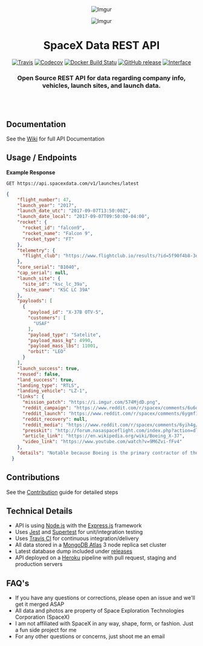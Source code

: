 <div align="center">

![Imgur](http://i.imgur.com/eL73Iit.png)

![Imgur](https://i.imgur.com/x8fRykW.jpg)

# SpaceX Data REST API

[![Travis](https://img.shields.io/travis/r-spacex/SpaceX-API.svg?style=flat-square)](https://travis-ci.org/r-spacex/SpaceX-API)
[![Codecov](https://img.shields.io/codecov/c/github/r-spacex/SpaceX-API.svg?style=flat-square)](https://codecov.io/gh/r-spacex/SpaceX-API)
[![Docker Build Statu](https://img.shields.io/docker/build/jakewmeyer/spacex-api.svg?style=flat-square)](https://hub.docker.com/r/jakewmeyer/spacex-api/)
[![GitHub release](https://img.shields.io/github/release/r-spacex/SpaceX-API.svg?style=flat-square)]()
[![Interface](https://img.shields.io/badge/interface-REST-brightgreen.svg?style=flat-square)]()

### Open Source REST API for data regarding company info, vehicles, launch sites, and launch data.
<br></br>

</div>

## Documentation
See the [Wiki](https://github.com/r-spacex/SpaceX-API/wiki) for full API Documentation

## Usage / Endpoints

**Example Response**

```http
GET https://api.spacexdata.com/v1/launches/latest
```

```json
{
    "flight_number": 47,
    "launch_year": "2017",
    "launch_date_utc": "2017-09-07T13:50:00Z",
    "launch_date_local": "2017-09-07T09:50:00-04:00",
    "rocket": {
      "rocket_id": "falcon9",
      "rocket_name": "Falcon 9",
      "rocket_type": "FT"
    },
    "telemetry": {
      "flight_club": "https://www.flightclub.io/results/?id=5f90f4b8-3e5f-41ef-aa1a-4551254b2589&code=OTV5"
    },
    "core_serial": "B1040",
    "cap_serial": null,
    "launch_site": {
      "site_id": "ksc_lc_39a",
      "site_name": "KSC LC 39A"
    },
    "payloads": [
      {
        "payload_id": "X-37B OTV-5",
        "customers": [
          "USAF"
        ],
        "payload_type": "Satelite",
        "payload_mass_kg": 4990,
        "payload_mass_lbs": 11001,
        "orbit": "LEO"
      }
    ],
    "launch_success": true,
    "reused": false,
    "land_success": true,
    "landing_type": "RTLS",
    "landing_vehicle": "LZ-1",
    "links": {
      "mission_patch": "https://i.imgur.com/574MjdD.png",
      "reddit_campaign": "https://www.reddit.com/r/spacex/comments/6u6q1t/x37b_otv5_launch_campaign_thread/",
      "reddit_launch": "https://www.reddit.com/r/spacex/comments/6ygmf1/rspacex_x37b_otv5_official_launch_discussion/",
      "reddit_recovery": null,
      "reddit_media": "https://www.reddit.com/r/spacex/comments/6yih4g/rspacex_x37b_otv5_media_thread_videos_images_gifs/",
      "presskit": "http://forum.nasaspaceflight.com/index.php?action=dlattach;topic=43585.0;attach=1446501;sess=0",
      "article_link": "https://en.wikipedia.org/wiki/Boeing_X-37",
      "video_link": "https://www.youtube.com/watch?v=9M6Zvi-fFv4"
    },
    "details": "Notable because Boeing is the primary contractor of the X-37B, which has until now been launched by ULA, a SpaceX competitor and Boeing partnership. Second flight of the Falcon 9 Block 4 upgrade."
  }
  ```

## Contributions
See the [Contribution](https://github.com/r-spacex/SpaceX-API/blob/master/CONTRIBUTING.md) guide for detailed steps

## Technical Details
* API is using [Node.js](https://nodejs.org/en/) with the [Express.js](https://expressjs.com/) framework
* Uses [Jest](https://facebook.github.io/jest/) and [Supertest](https://github.com/visionmedia/supertest) for unit/integration testing
* Uses [Travis CI](https://travis-ci.org/) for continuous integration/delivery
* All data stored in a [MongoDB Atlas](https://www.mongodb.com/cloud/atlas) 3 node replica set cluster
* Latest database dump included under [releases](https://github.com/r-spacex/SpaceX-API/releases)
* API deployed on a [Heroku](https://www.heroku.com/) pipeline with pull request, staging and production servers

## FAQ's
* If you have any questions or corrections, please open an issue and we'll get it merged ASAP
* All data and photos are property of Space Exploration Technologies Corporation (SpaceX)
* I am not affiliated with SpaceX in any way, shape, form, or fashion. Just a fun side project for me
* For any other questions or concerns, just shoot me an email
